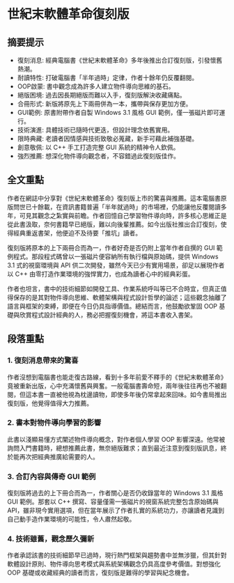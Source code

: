 # 世紀末軟體革命復刻版

## 摘要提示
- 復刻消息: 經典電腦書《世紀末軟體革命》多年後推出合訂復刻版，引發懷舊熱潮。  
- 耐讀特性: 打破電腦書「半年過時」定律，作者十餘年仍反覆翻閱。  
- OOP啟蒙: 書中觀念成為許多人建立物件導向思維的基石。  
- 絕版困境: 過去因長期絕版而難以入手，復刻版解決收藏痛點。  
- 合冊形式: 新版將原先上下兩冊併為一本，攜帶與保存更加方便。  
- GUI範例: 原書附帶作者自製 Windows 3.1 風格 GUI 範例，僅一張磁片即可運行。  
- 技術演進: 具體技術已隨時代更迭，但設計理念依舊實用。  
- 限時典藏: 老讀者因情感與技術致敬必蒐藏，新手可藉此補強基礎。  
- 創意敬佩: 以 C++ 手工打造完整 GUI 系統的精神令人欽佩。  
- 強烈推薦: 想深化物件導向觀念者，不容錯過此復刻版佳作。  

## 全文重點
作者在網誌中分享對《世紀末軟體革命》復刻版上市的驚喜與推薦。這本電腦書原版問世已十餘載，在資訊書籍普遍「半年就過時」的市場裡，仍能讓他反覆閱讀多年，可見其觀念之紮實與前瞻。作者回憶自己學習物件導向時，許多核心思維正是從此書汲取，奈何書籍早已絕版，難以向後輩推薦。如今出版社推出合訂復刻，使得經典重返書架，他便迫不及待要「推坑」讀者。

復刻版將原本的上下兩冊合而為一，作者好奇是否仍附上當年作者自撰的 GUI 範例程式。那段程式碼曾以一張磁片便容納所有執行檔與原始碼，提供 Windows 3.1 式的視窗環境與 API 供二次開發，雖然今天已少有實用場景，卻足以展現作者以 C++ 由零打造作業環境的強悍實力，也成為讀者心中的經典彩蛋。

作者也坦言，書中的技術細節如開發工具、作業系統呼叫等已不合時宜，但真正值得保存的是其對物件導向思維、軟體架構與程式設計哲學的論述；這些觀念抽離了語言與框架的束縛，即便在今日仍具指導價值。總結而言，他鼓勵欲鞏固 OOP 基礎與欣賞程式設計經典的人，務必把握復刻機會，將這本書收入書架。

## 段落重點
### 1. 復刻消息帶來的驚喜
作者沒想到電腦書也能走復古路線，看到十多年前愛不釋手的《世紀末軟體革命》竟被重新出版，心中充滿懷舊與興奮。一般電腦書壽命短，兩年後往往再也不被翻閱，但這本書一直被他視為枕邊讀物，即使多年後仍常拿起來回味。如今書局推出復刻版，他覺得值得大力推薦。

### 2. 書本對物件導向學習的影響
此書以淺顯易懂方式闡述物件導向概念，對作者個人學習 OOP 影響深遠。他常被詢問入門書籍時，總想推薦此書，無奈絕版難求；直到最近注意到復刻版訊息，終於能再次把經典推廣給需要的人。

### 3. 合訂內容與傳奇 GUI 範例
復刻版將過去的上下冊合而為一，作者關心是否仍收錄當年的 Windows 3.1 風格 GUI 範例。那套以 C++ 撰寫、容量僅需一張磁片的視窗系統完整包含原始碼與 API，雖非現今實用選項，但在當年展示了作者扎實的系統功力，亦讓讀者見識到自己動手造作業環境的可能性，令人肅然起敬。

### 4. 技術雖舊，觀念歷久彌新
作者承認該書的技術細節早已過時，現行熱門框架與趨勢書中並無涉獵，但其針對軟體設計原則、物件導向思考模式與系統架構觀念仍具高度參考價值。對想強化 OOP 基礎或收藏經典的讀者而言，復刻版是難得的學習與紀念機會。